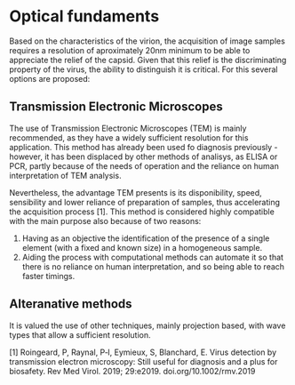 # Optical fundaments

Based on the characteristics of the virion, the acquisition of image samples requires a resolution of aproximately 20nm minimum to be able to appreciate the relief of the capsid. Given that this relief is the discriminating property of the virus, the ability to distinguish it is critical. For this several options are proposed:

## Transmission Electronic Microscopes

The use of Transmission Electronic Microscopes (TEM) is mainly recommended, as they have a widely sufficient resolution for this application. This method has already been used fo diagnosis previously - however, it has been displaced by other methods of analisys, as ELISA or PCR, partly because of the needs of operation and the reliance on human interpretation of TEM analysis.  

Nevertheless, the advantage TEM presents is its disponibility, speed, sensibility and lower reliance of preparation of samples, thus accelerating the acquisition process [1]. This method is considered highly compatible with the main purpose also because of two reasons:
1. Having as an objective the identification of the presence of a single element (with a fixed and known size) in a homogeneous sample.
2. Aiding the process with computational methods can automate it so that there is no reliance on human interpretation, and so being able to reach faster timings.

## Alteranative methods
It is valued the use of other techniques, mainly projection based, with wave types that allow a sufficient resolution.

[1]  Roingeard, P, Raynal, P‐I, Eymieux, S, Blanchard, E. Virus detection by transmission electron microscopy: Still useful for diagnosis and a plus for biosafety. Rev Med Virol. 2019; 29:e2019. doi.org/10.1002/rmv.2019